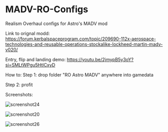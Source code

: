 # MADV-RO-Configs
Realism Overhaul configs for Astro's MADV mod

Link to orignal modd: https://forum.kerbalspaceprogram.com/topic/209690-112x-aerospace-technologies-and-reusable-operations-stockalike-lockheed-martin-madv-v020/

Entry, flip and landing demo: https://youtu.be/2jmypB5y3oY?si=SMLtWPgu5HtlCxyD

How to:
Step 1: drop folder "RO Astro MADV" anywhere into gamedata

Step 2: profit

Screenshots: 

![screenshot24](https://github.com/user-attachments/assets/ae831d42-4651-4988-8900-89074f532e3f)

![screenshot20](https://github.com/user-attachments/assets/66c6fe8b-2310-4eb4-9fbf-6fcf9d44e483)

![screenshot26](https://github.com/user-attachments/assets/7ce13fca-dc75-4c69-9f91-b94cec7c586b)
